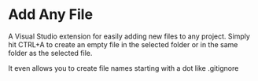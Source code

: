 Add Any File
==========

A Visual Studio extension for easily adding new files to any project. Simply hit CTRL+A to create an empty file in the 
selected folder or in the same folder as the selected file.

It even allows you to create file names starting with a dot like .gitignore
